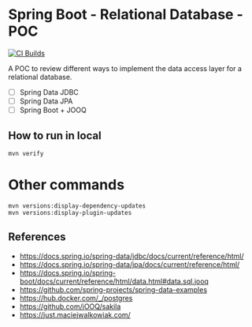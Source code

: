 # Spring Boot - Relational Database - POC

[![CI Builds](https://github.com/jabrena/spring-boot-postgresql/actions/workflows/build.yaml/badge.svg)](https://github.com/jabrena/spring-boot-postgresql/actions/workflows/build.yaml)

A POC to review different ways to implement
the data access layer for a relational database.

- [ ] Spring Data JDBC
- [ ] Spring Data JPA
- [ ] Spring Boot + JOOQ

## How to run in local

```
mvn verify
```

# Other commands

```
mvn versions:display-dependency-updates
mvn versions:display-plugin-updates
```

## References

- https://docs.spring.io/spring-data/jdbc/docs/current/reference/html/
- https://docs.spring.io/spring-data/jpa/docs/current/reference/html/
- https://docs.spring.io/spring-boot/docs/current/reference/html/data.html#data.sql.jooq
- https://github.com/spring-projects/spring-data-examples
- https://hub.docker.com/_/postgres
- https://github.com/jOOQ/sakila
- https://just.maciejwalkowiak.com/
